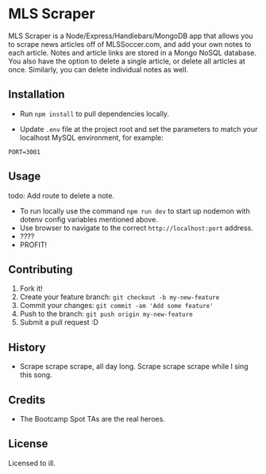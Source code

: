 # MLS Scraper
MLS Scraper is a Node/Express/Handlebars/MongoDB app that allows you to scrape news articles off of MLSSoccer.com, and add your own notes to each article.  Notes and article links are stored in a Mongo NoSQL database.  You also have the option to delete a single article, or delete all articles at once.  Similarly, you can delete individual notes as well.

## Installation

- Run `npm install` to pull dependencies locally.

- Update `.env` file at the project root and set the parameters to match your localhost MySQL environment, for example:
```
PORT=3001
```

## Usage
todo: Add route to delete a note.

- To run locally use the command `npm run dev` to start up nodemon with dotenv config variables mentioned above.
- Use browser to navigate to the correct `http://localhost:port` address.
- ????
- PROFIT!

## Contributing

1. Fork it!
2. Create your feature branch: `git checkout -b my-new-feature`
3. Commit your changes: `git commit -am 'Add some feature'`
4. Push to the branch: `git push origin my-new-feature`
5. Submit a pull request :D

## History

- Scrape scrape scrape, all day long.  Scrape scrape scrape while I sing this song.

## Credits

- The Bootcamp Spot TAs are the real heroes.

## License

Licensed to ill.